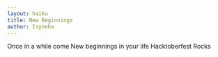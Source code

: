 ```yaml
---
layout: haiku
title: New Beginnings
author: Isyneha
---
```


Once in a while come
New beginnings in your life
Hacktoberfest Rocks
